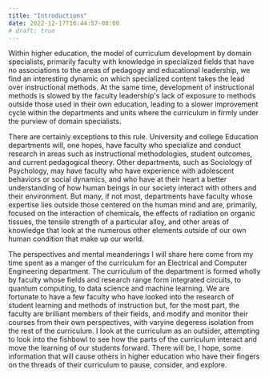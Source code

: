 ```yaml
---
title: "Introductions"
date: 2022-12-17T16:44:57-08:00
# draft: true
---
```

Within higher education, the model of curriculum development by domain specialists, primarily faculty with knowledge in specialized fields that have no associations to the areas of pedagogy and educational leadership, we find an interesting dynamic on which specialized content takes the lead over instructional methods. At the same time, development of instructional methods is slowed by the faculty leadership's lack of exposure to methods outside those used in their own education, leading to a slower improvement cycle within the departments and units where the curriculum in firmly under the purview of domain specialists.

There are certainly exceptions to this rule. University and college Education departments will, one hopes, have faculty who specialize and conduct research in areas such as instructional methodologies, student outcomes, and current pedagogical theory. Other departments, such as Sociology of Psychology, may have faculty who have experience with adolescent behaviors or social dynamics, and who have at their heart a better understanding of how human beings in our society interact with others and their environment. But many, if not most, departments have faculty whose expertise lies outside those centered on the human mind and are, primarily, focused on the interaction of chemicals, the effects of radiation on organic tissues, the tensile strength of a particular alloy, and other areas of knowledge that look at the numerous other elements outside of our own human condition that make up our world.

The perspectives and mental meanderings I will share here come from my time spent as a manger of the curriculum for an Electrical and Computer Engineering department. The curriculum of the department is formed wholly by faculty whose fields and research range form integrated circuits, to quantum computing, to data science and machine learning. We are fortunate to have a few faculty who have looked into the research of student learning and methods of instruction but, for the most part, the faculty are brilliant members of their fields, and modify and monitor their courses from their own perspectives, with varyine degeress isolation from the rest of the curriculum. I look at the curriculum as an outsider, attempting to look into the fishbowl to see how the parts of the curriculum interact and move the learning of our students forward. There will be, I hope, some information that will cause others in higher education who have their fingers on the threads of their curriculum to pause, consider, and explore. 